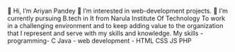 👋 Hi, I’m Ariyan Pandey
👀 I’m interested in web-development projects.
🌱 I’m currently pursuing B.tech in It from Narula Institute Of Technology
To work in a challenging environment and to keep adding value to the organization that I represent and serve with my skills and knowledge. My skills - programming- C Java - web development - HTML CSS JS PHP
